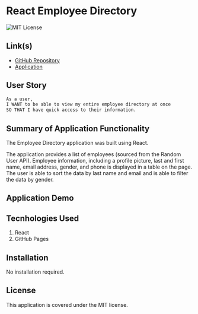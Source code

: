# React Employee Directory

![MIT License](https://img.shields.io/badge/License-MIT-yellow.svg)

## Link(s)

* [GitHub Repository](https://github.com/emangano2816/employee_directory_react)
* [Application](https://emangano2816.github.io/employee_directory_react/)

## User Story

```md
As a user, 
I WANT to be able to view my entire employee directory at once 
SO THAT I have quick access to their information.
```

## Summary of Application Functionality
The Employee Directory application was built using React.  

The application provides a list of employees (sourced from the Random User API).  Employee information, including a profile picture, last and first name, email address, gender, and phone is displayed in a table on the page.  The user is able to sort the data by last name and email and is able to filter the data by gender.
    
## Application Demo



## Tecnhologies Used
1. React
2. GitHub Pages

## Installation

No installation required.

## License

This application is covered under the MIT license.

